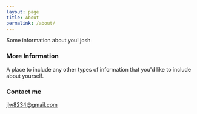 ```yaml
---
layout: page
title: About
permalink: /about/
---
```


Some information about you! josh

### More Information

A place to include any other types of information that you'd like to include about yourself.

### Contact me

[jlw8234@gmail.com](mailto:jlw8234@gmail.com)